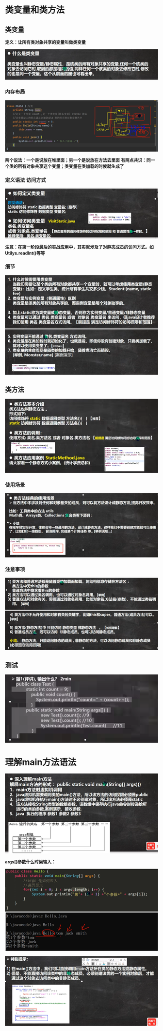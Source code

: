 # 类变量和类方法
## 类变量
**定义：让所有类对象共享的变量叫做类变量**

![输入图片说明](/imgs/2024-07-15/2yOz9hjW9N465PaZ.png)

### 内存布局
![输入图片说明](/imgs/2024-07-15/TKlVSoQEn3fnyrBP.png)

**两个说法：一个是说放在堆里面；另一个是说放在方法去里面**
**有两点共识：同一个类的所有对象共享这个变量；类变量在类加载的时候就生成了**

### 定义语法 访问方式
![输入图片说明](/imgs/2024-07-15/JPrZ9ywtCYxwBeMk.png)

**注意：在第一阶段最后的实战应用中，其实就涉及了对静态成员的访问方式。如Utilys.readInt()等等**

### 细节
![输入图片说明](/imgs/2024-07-15/4j7Cpfqw4ItTqKqc.png)
![输入图片说明](/imgs/2024-07-15/BBVg3EONlu1k39Lx.png)

## 类方法
![输入图片说明](/imgs/2024-07-15/dYwR6tG3GQdc1gL2.png)

### 使用场景
![输入图片说明](/imgs/2024-07-15/vfxyDDAnSgGTAbBm.png)

### 注意事项
![输入图片说明](/imgs/2024-07-15/i0JBFt4Ddm5ckhJp.png)
![输入图片说明](/imgs/2024-07-15/U8AnX8icgWVyWrU8.png)

## 测试
![输入图片说明](/imgs/2024-07-15/6WtejyeRmjhZOZDf.png)

# 理解main方法语法
![输入图片说明](/imgs/2024-07-15/eZBSlOdDxHoas1qf.png)

**args[]参数什么时候输入：**

![输入图片说明](/imgs/2024-07-15/qprQ6fjqRMDlWK38.png)
![输入图片说明](/imgs/2024-07-15/1Ath6xDK9joZL5qj.png)

![输入图片说明](/imgs/2024-07-15/tINDirQOAgPyBHBb.png)





<!--stackedit_data:
eyJoaXN0b3J5IjpbLTEwMjUxMjU2MTEsLTU4OTA0NjkyMiwxNz
YyMzU2MTc1LDIwODI4MjMwOSwxODkzODU4MzEwLDIwMDgzODc2
OTcsLTIwMjg3MDExMV19
-->